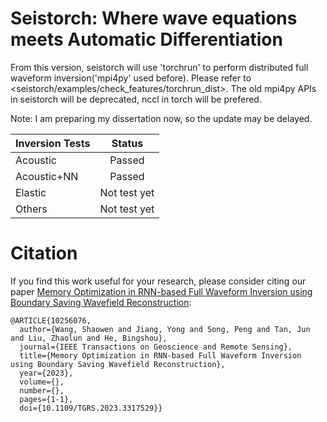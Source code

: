 # Seistorch: Where wave equations meets Automatic Differentiation

From this version, seistorch will use 'torchrun' to perform distributed full waveform inversion('mpi4py' used before). Please refer to <seistorch/examples/check_features/torchrun_dist>. The old mpi4py APIs in seistorch will be deprecated, nccl in torch will be prefered.

Note: I am preparing my dissertation now, so the update may be delayed.

| Inversion Tests | Status |
| :----------- | :-----------: |
| Acoustic   | Passed       |
| Acoustic+NN   | Passed     |
| Elastic   | Not test yet   |
| Others   | Not test yet   |


# Citation

If you find this work useful for your research, please consider citing our paper [Memory Optimization in RNN-based Full Waveform Inversion using Boundary Saving Wavefield Reconstruction](https://ieeexplore.ieee.org/document/10256076):

```
@ARTICLE{10256076,
  author={Wang, Shaowen and Jiang, Yong and Song, Peng and Tan, Jun and Liu, Zhaolun and He, Bingshou},
  journal={IEEE Transactions on Geoscience and Remote Sensing}, 
  title={Memory Optimization in RNN-based Full Waveform Inversion using Boundary Saving Wavefield Reconstruction}, 
  year={2023},
  volume={},
  number={},
  pages={1-1},
  doi={10.1109/TGRS.2023.3317529}}
```

